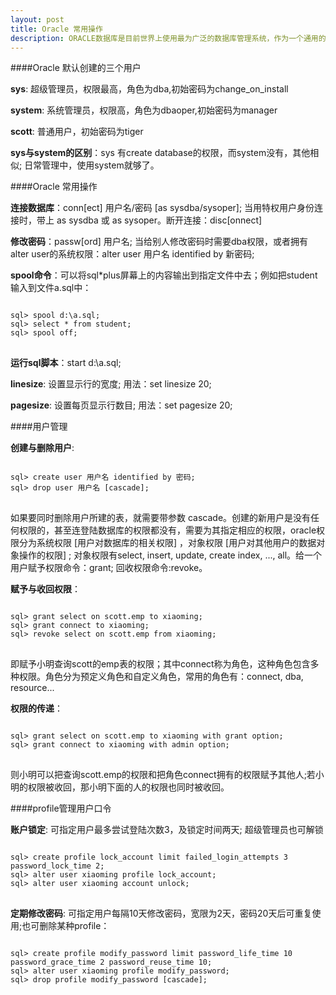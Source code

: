 ```yaml
---
layout: post 
title: Oracle 常用操作 
description: ORACLE数据库是目前世界上使用最为广泛的数据库管理系统，作为一个通用的数据库系统，它具有完整的数据管理功能；作为一个关系数据库，它是一个完备关系的产品；作为分布式数据库它实现了分布式处理功能。
---
```


####Oracle 默认创建的三个用户

<b>sys</b>: 超级管理员，权限最高，角色为dba,初始密码为change_on_install

<b>system</b>: 系统管理员，权限高，角色为dbaoper,初始密码为manager

<b>scott</b>: 普通用户，初始密码为tiger

<b>sys与system的区别</b>：sys 有create database的权限，而system没有，其他相似; 日常管理中，使用system就够了。

####Oracle 常用操作

<b>连接数据库</b>：conn[ect] 用户名/密码 [as sysdba/sysoper];   当用特权用户身份连接时，带上 as sysdba 或 as sysoper。断开连接：disc[onnect]

<b>修改密码</b>：passw[ord] 用户名; 当给别人修改密码时需要dba权限，或者拥有alter user的系统权限：alter user 用户名 identified by 新密码;

<b>spool命令</b>：可以将sql*plus屏幕上的内容输出到指定文件中去；例如把student输入到文件a.sql中：

<pre>
<code id='code-customize'>
sql> spool d:\a.sql;
sql> select * from student; 
sql> spool off; 
</code>
</pre>

<b>运行sql脚本</b>：start d:\a.sql;

<b>linesize</b>: 设置显示行的宽度; 用法：set linesize 20;

<b>pagesize</b>: 设置每页显示行数目; 用法：set pagesize 20;

####用户管理

<b>创建与删除用户</b>: 

<pre>
<code id='code-customize'>
sql> create user 用户名 identified by 密码;
sql> drop user 用户名 [cascade];
</code>
</pre>

如果要同时删除用户所建的表，就需要带参数 cascade。创建的新用户是没有任何权限的，甚至连登陆数据库的权限都没有，需要为其指定相应的权限，oracle权限分为系统权限 [用户对数据库的相关权限] ，对象权限 [用户对其他用户的数据对象操作的权限] ; 对象权限有select, insert, update, create index, ..., all。给一个用户赋予权限命令：grant; 回收权限命令:revoke。

<b>赋予与收回权限</b>：

<pre>
<code id='code-customize'>
sql> grant select on scott.emp to xiaoming;
sql> grant connect to xiaoming;
sql> revoke select on scott.emp from xiaoming;
</code>
</pre>

即赋予小明查询scott的emp表的权限；其中connect称为角色，这种角色包含多种权限。角色分为预定义角色和自定义角色，常用的角色有：connect, dba, resource...

<b>权限的传递</b>： 

<pre>
<code id='code-customize'>
sql> grant select on scott.emp to xiaoming with grant option;
sql> grant connect to xiaoming with admin option;
</code>
</pre>

则小明可以把查询scott.emp的权限和把角色connect拥有的权限赋予其他人;若小明的权限被收回，那小明下面的人的权限也同时被收回。

####profile管理用户口令

<b>账户锁定</b>: 可指定用户最多尝试登陆次数3，及锁定时间两天; 超级管理员也可解锁

<pre>
<code id='code-customize'>
sql> create profile lock_account limit failed_login_attempts 3 password_lock_time 2; 
sql> alter user xiaoming profile lock_account; 
sql> alter user xiaoming account unlock; 
</code>
</pre>

<b>定期修改密码</b>: 可指定用户每隔10天修改密码，宽限为2天，密码20天后可重复使用;也可删除某种profile： 

<pre>
<code id='code-customize'>
sql> create profile modify_password limit password_life_time 10 password_grace_time 2 password_reuse_time 10; 
sql> alter user xiaoming profile modify_password; 
sql> drop profile modify_password [cascade]; 
</code>
</pre>

